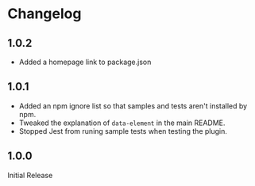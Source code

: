 # Changelog

## 1.0.2

- Added a homepage link to package.json

## 1.0.1

- Added an npm ignore list so that samples and tests aren't installed by npm.
- Tweaked the explanation of `data-element` in the main README.
- Stopped Jest from runing sample tests when testing the plugin. 

## 1.0.0

Initial Release
